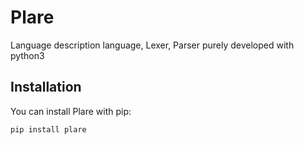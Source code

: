 # Plare
Language description language, Lexer, Parser purely developed with python3

## Installation
You can install Plare with pip:
```bash
pip install plare
```